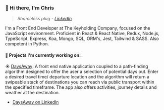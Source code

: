 ### 👋 Hi there, I'm Chris

> *Shameless plug - [LinkedIn](https://www.linkedin.com/in/chrisnorish/)*

I'm a Front End Developer at The Keyholding Company, focused on the JavaScript environment. Proficient in React & React Native, Redux, Node.js, TypeScript, Express, Koa, Mongo, SQL, ORM's, Jest, Tailwind & SASS. Also competent in Python. 

#### 🚀 Projects I'm currently working on:

☀️ [DaysAway](https://github.com/TheNoshman/DaysAway): A front end native application coupled to a path-finding algorithm designed to offer the user a selection of potential days out. Enter a desired travel time/ departure location and the algorithm will return a swipeable stack of destinations you can reach via public transport within the specified timeframe. The app also offers activities, journey details and weather at the destination.
  * [DaysAway on LinkedIn](https://www.linkedin.com/company/daysawayapp/)
